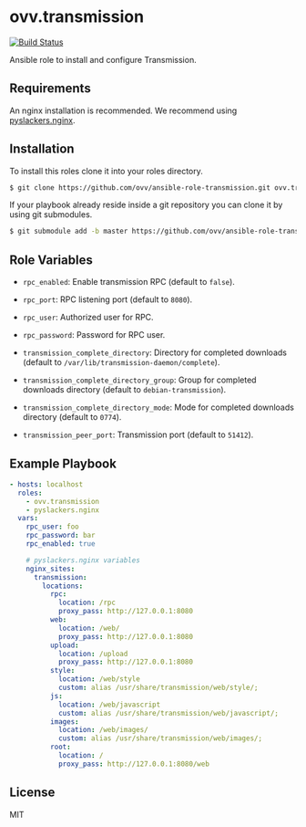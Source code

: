 ovv.transmission
================

[![Build Status](https://travis-ci.org/ovv/ansible-role-transmission.svg?branch=master)](https://travis-ci.org/ovv/ansible-role-transmission)

Ansible role to install and configure Transmission.

Requirements
------------

An nginx installation is recommended. We recommend using [pyslackers.nginx](https://github.com/pyslackers/ansible-role-nginx).

Installation
------------

To install this roles clone it into your roles directory.

```bash
$ git clone https://github.com/ovv/ansible-role-transmission.git ovv.transmission
```

If your playbook already reside inside a git repository you can clone it by using git submodules.

```bash
$ git submodule add -b master https://github.com/ovv/ansible-role-transmission.git ovv.transmission
```

Role Variables
--------------

* `rpc_enabled`: Enable transmission RPC (default to `false`).
* `rpc_port`: RPC listening port (default to `8080`).
* `rpc_user`: Authorized user for RPC.
* `rpc_password`: Password for RPC user.

* `transmission_complete_directory`: Directory for completed downloads (default to `/var/lib/transmission-daemon/complete`).
* `transmission_complete_directory_group`: Group for completed downloads directory (default to `debian-transmission`).
* `transmission_complete_directory_mode`: Mode for completed downloads directory (default to `0774`).
* `transmission_peer_port`: Transmission port (default to `51412`).

Example Playbook
----------------

```yml
- hosts: localhost
  roles:
    - ovv.transmission
    - pyslackers.nginx
  vars:
    rpc_user: foo
    rpc_password: bar
    rpc_enabled: true

    # pyslackers.nginx variables
    nginx_sites:
      transmission:
        locations:
          rpc:
            location: /rpc
            proxy_pass: http://127.0.0.1:8080
          web:
            location: /web/
            proxy_pass: http://127.0.0.1:8080
          upload:
            location: /upload
            proxy_pass: http://127.0.0.1:8080
          style:
            location: /web/style
            custom: alias /usr/share/transmission/web/style/;
          js:
            location: /web/javascript
            custom: alias /usr/share/transmission/web/javascript/;
          images:
            location: /web/images/
            custom: alias /usr/share/transmission/web/images/;
          root:
            location: /
            proxy_pass: http://127.0.0.1:8080/web
```

License
-------

MIT
